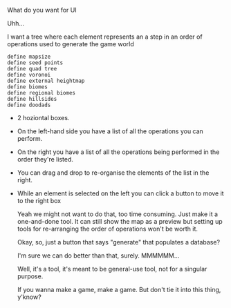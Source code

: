 What do you want for UI

Uhh...

I want a tree where each element represents an a step in an order of operations used to generate the game world

```
define mapsize
define seed points
define quad tree
define voronoi
define external heightmap
define biomes
define regional biomes
define hillsides
define doodads
```

* 2 hoziontal boxes. 
* On the left-hand side you have a list of all the operations you can perform. 
* On the right you have a list of all the operations being performed in the order they're listed. 
* You can drag and drop to re-organise the elements of the list in the right. 
* While an element is selected on the left you can click a button to move it to the right box

  Yeah we might not want to do that, too time consuming. Just make it a one-and-done tool. It can still show the map as a preview but setting up tools for re-arranging the order of operations won't be worth it.

  Okay, so, just a button that says "generate" that populates a database?

  I'm sure we can do better than that, surely. MMMMMM...

  Well, it's a tool, it's meant to be general-use tool, not for a singular purpose.

  If you wanna make a game, make a game. But don't tie it into this thing, y'know?
